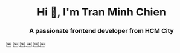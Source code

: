 <h1 align="center">Hi 👋, I'm Tran Minh Chien</h1>
<h3 align="center">A passionate frontend developer from HCM City</h3>

<p align="left"> ￼ </a> <a href="https://www.cprogramming.com/" target="_blank" rel="noreferrer"> ￼ </a> <a href="https://www.w3schools.com/cpp/" target="_blank" rel="noreferrer"> ￼ </a> <a href="https://www.w3schools.com/cs/" target="_blank" rel="noreferrer"> ￼ </a> <a href="https://www.w3schools.com/css/" target="_blank" rel="noreferrer"> ￼ </a> <a href="https://dotnet.microsoft.com/" target="_blank" rel="noreferrer"> ￼ </a> <a href="https://expressjs.com" target="_blank" rel="noreferrer"> <img src="https://raw.githubusercontent.com/devicons/devicon/master/icons/express/express-original-wordmark.svg" alt="express" width="40" height="4